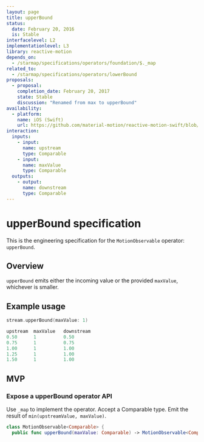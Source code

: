 ```yaml
---
layout: page
title: upperBound
status:
  date: February 20, 2016
  is: Stable
interfacelevel: L2
implementationlevel: L3
library: reactive-motion
depends_on:
  - /starmap/specifications/operators/foundation/$._map
related_to:
  - /starmap/specifications/operators/lowerBound
proposals:
  - proposal:
    completion_date: February 20, 2017
    state: Stable
    discussion: "Renamed from max to upperBound"
availability:
  - platform:
    name: iOS (Swift)
    url: https://github.com/material-motion/reactive-motion-swift/blob/develop/src/operators/upperBound.swift
interaction:
  inputs:
    - input:
      name: upstream
      type: Comparable
    - input:
      name: maxValue
      type: Comparable
  outputs:
    - output:
      name: downstream
      type: Comparable
---
```


# upperBound specification

This is the engineering specification for the `MotionObservable` operator: `upperBound`.

## Overview

`upperBound` emits either the incoming value or the provided `maxValue`, whichever is smaller.

## Example usage

```swift
stream.upperBound(maxValue: 1)

upstream  maxValue   downstream
0.50      1          0.50
0.75      1          0.75
1.00      1          1.00
1.25      1          1.00
1.50      1          1.00
```

## MVP

### Expose a upperBound operator API

Use `_map` to implement the operator. Accept a Comparable type. Emit the result of
`min(upstreamValue, maxValue)`.

```swift
class MotionObservable<Comparable> {
  public func upperBound(maxValue: Comparable) -> MotionObservable<Comparable>
```
